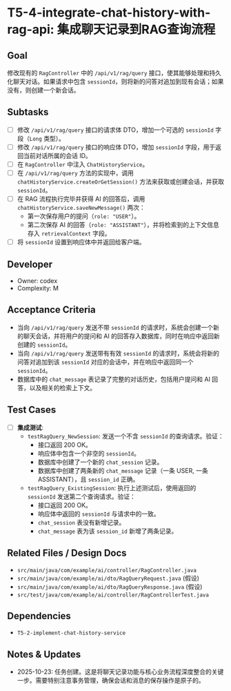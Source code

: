 # T5-4-integrate-chat-history-with-rag-api: 集成聊天记录到RAG查询流程

## Goal
修改现有的 `RagController` 中的 `/api/v1/rag/query` 接口，使其能够处理和持久化聊天对话。如果请求中包含 `sessionId`，则将新的问答对追加到现有会话；如果没有，则创建一个新会话。

## Subtasks
- [ ] 修改 `/api/v1/rag/query` 接口的请求体 DTO，增加一个可选的 `sessionId` 字段（`Long` 类型）。
- [ ] 修改 `/api/v1/rag/query` 接口的响应体 DTO，增加 `sessionId` 字段，用于返回当前对话所属的会话 ID。
- [ ] 在 `RagController` 中注入 `ChatHistoryService`。
- [ ] 在 `/api/v1/rag/query` 方法的实现中，调用 `chatHistoryService.createOrGetSession()` 方法来获取或创建会话，并获取 `sessionId`。
- [ ] 在 RAG 流程执行完毕并获得 AI 的回答后，调用 `chatHistoryService.saveNewMessage()` 两次：
    - 第一次保存用户的提问（`role: "USER"`）。
    - 第二次保存 AI 的回答（`role: "ASSISTANT"`），并将检索到的上下文信息存入 `retrievalContext` 字段。
- [ ] 将 `sessionId` 设置到响应体中并返回给客户端。

## Developer
- Owner: codex
- Complexity: M

## Acceptance Criteria
- 当向 `/api/v1/rag/query` 发送不带 `sessionId` 的请求时，系统会创建一个新的聊天会话，并将用户的提问和 AI 的回答存入数据库，同时在响应中返回新创建的 `sessionId`。
- 当向 `/api/v1/rag/query` 发送带有有效 `sessionId` 的请求时，系统会将新的问答对追加到该 `sessionId` 对应的会话中，并在响应中返回同一个 `sessionId`。
- 数据库中的 `chat_message` 表记录了完整的对话历史，包括用户提问和 AI 回答，以及相关的检索上下文。

## Test Cases
- [ ] **集成测试**:
    - `testRagQuery_NewSession`: 发送一个不含 `sessionId` 的查询请求。验证：
        - 接口返回 200 OK。
        - 响应体中包含一个非空的 `sessionId`。
        - 数据库中创建了一个新的 `chat_session` 记录。
        - 数据库中创建了两条新的 `chat_message` 记录（一条 USER, 一条 ASSISTANT），且 `session_id` 正确。
    - `testRagQuery_ExistingSession`: 执行上述测试后，使用返回的 `sessionId` 发送第二个查询请求。验证：
        - 接口返回 200 OK。
        - 响应体中返回的 `sessionId` 与请求中的一致。
        - `chat_session` 表没有新增记录。
        - `chat_message` 表为该 `session_id` 新增了两条记录。

## Related Files / Design Docs
- `src/main/java/com/example/ai/controller/RagController.java`
- `src/main/java/com/example/ai/dto/RagQueryRequest.java` (假设)
- `src/main/java/com/example/ai/dto/RagQueryResponse.java` (假设)
- `src/test/java/com/example/ai/controller/RagControllerTest.java`

## Dependencies
- `T5-2-implement-chat-history-service`

## Notes & Updates
- 2025-10-23: 任务创建。这是将聊天记录功能与核心业务流程深度整合的关键一步。需要特别注意事务管理，确保会话和消息的保存操作是原子的。